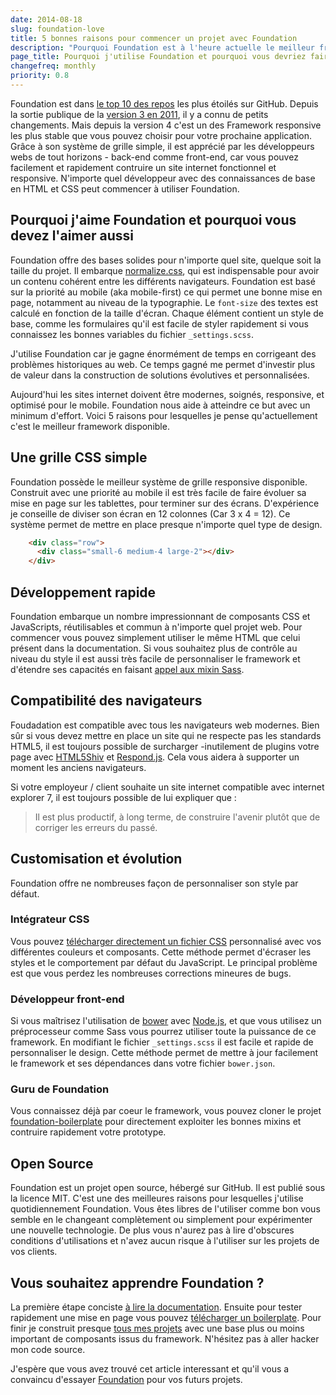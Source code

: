 ```yaml
---
date: 2014-08-18
slug: foundation-love
title: 5 bonnes raisons pour commencer un projet avec Foundation
description: "Pourquoi Foundation est à l'heure actuelle le meilleur framework pour le responsive design avec HTML & CSS ?"
page_title: Pourquoi j'utilise Foundation et pourquoi vous devriez faire pareil
changefreq: monthly
priority: 0.8
---
```


Foundation est dans [le top 10 des repos](https://github.com/trending?l=css&since=monthly) les plus étoilés sur GitHub. Depuis la sortie publique de la [version 3 en 2011](http://foundation.zurb.com/learn/about.html), il y a connu de petits changements. Mais depuis la version 4 c'est un des Framework responsive les plus stable que vous pouvez choisir pour votre prochaine application. Grâce à son système de grille simple, il est apprécié par les développeurs webs de tout horizons - back-end comme front-end, car vous pouvez facilement et rapidement contruire un site internet fonctionnel et responsive. N'importe quel développeur avec des connaissances de base en HTML et CSS peut commencer à utiliser Foundation.

## Pourquoi j'aime Foundation et pourquoi vous devez l'aimer aussi

Foundation offre des bases solides pour n'importe quel site, quelque soit la taille du projet. Il embarque [normalize.css](https://github.com/necolas/normalize.css), qui est indispensable pour avoir un contenu cohérent entre les différents navigateurs. Foundation est basé sur la priorité au mobile (aka mobile-first) ce qui permet une bonne mise en page, notamment au niveau de la typographie. Le `font-size` des textes est calculé en fonction de la taille d'écran. Chaque élément contient un style de base, comme les formulaires qu'il est facile de styler rapidement si vous connaissez les bonnes variables du fichier `_settings.scss`.

J'utilise Foundation car je gagne énormément de temps en corrigeant des problèmes historiques au web. Ce temps gagné me permet d'investir plus de valeur dans la construction de solutions évolutives et personnalisées.

Aujourd'hui les sites internet doivent être modernes, soignés, responsive, et optimisé pour le mobile. Foundation nous aide à atteindre ce but avec un minimum d'effort. Voici 5 raisons pour lesquelles je pense qu'actuellement c'est le meilleur framework disponible.

## Une grille CSS simple

Foundation possède le meilleur système de grille responsive disponible. Construit avec une priorité au mobile il est très facile de faire évoluer sa mise en page sur les tablettes, pour terminer sur des écrans. D'expérience je conseille de diviser son écran en 12 colonnes (Car 3 x 4 = 12). Ce système permet de mettre en place presque n'importe quel type de design.

~~~ html
    <div class="row">
      <div class="small-6 medium-4 large-2"></div>
    </div>
~~~

## Développement rapide

Foundation embarque un nombre impressionnant de composants CSS et JavaScripts, réutilisables et commun à n'importe quel projet web. Pour commencer vous pouvez simplement utiliser le même HTML que celui présent dans la documentation. Si vous souhaitez plus de contrôle au niveau du style il est aussi très facile de personnaliser le framework et d'étendre ses capacités en faisant [appel aux mixin Sass](/blog/grille-semantique.html).

## Compatibilité des navigateurs

Foudadation est compatible avec tous les navigateurs web modernes. Bien sûr si vous devez mettre en place un site qui ne respecte pas les standards HTML5, il est toujours possible de surcharger -inutilement de plugins votre page avec [HTML5Shiv](https://github.com/aFarkas/html5shiv) et [Respond.js](https://github.com/scottjehl/Respond). Cela vous aidera à supporter un moment les anciens navigateurs.

Si votre employeur / client souhaite un site internet compatible avec internet explorer 7, il est toujours possible de lui expliquer que :

> Il est plus productif, à long terme, de construire l'avenir plutôt que de corriger les erreurs du passé.

## Customisation et évolution

Foundation offre ne nombreuses façon de personnaliser son style par défaut.

### Intégrateur CSS

Vous pouvez [télécharger directement un fichier CSS](http://foundation.zurb.com/develop/download.html) personnalisé avec vos différentes couleurs et composants.
Cette méthode permet d'écraser les styles et le comportement par défaut du JavaScript. Le principal problème est que vous perdez les nombreuses corrections mineures de bugs.

### Développeur front-end

Si vous maîtrisez l'utilisation de [bower](http://bower.io/) avec [Node.js](http://nodejs.org/), et que vous utilisez un préprocesseur comme Sass vous pourrez utiliser toute la puissance de ce framework. En modifiant le fichier `_settings.scss` il est facile et rapide de personnaliser le design. Cette méthode permet de mettre à jour facilement le framework et ses dépendances dans votre fichier `bower.json`.

### Guru de Foundation

Vous connaissez déjà par coeur le framework, vous pouvez cloner le projet [foundation-boilerplate](https://github.com/flexbox/foundation-boilerplate) pour directement exploiter les bonnes mixins et contruire rapidement votre prototype.

## Open Source

Foundation est un projet open source, hébergé sur GitHub. Il est publié sous la licence MIT. C'est une des meilleures raisons pour lesquelles j'utilise quotidiennement Foundation. Vous êtes libres de l'utiliser comme bon vous semble en le changeant complètement ou simplement pour expérimenter une nouvelle technologie. De plus vous n'aurez pas à lire d'obscures conditions d'utilisations et n'avez aucun risque à l'utiliser sur les projets de vos clients.

## Vous souhaitez apprendre Foundation ?

La première étape conciste [à lire la documentation](http://foundation.zurb.com/docs/). Ensuite pour tester rapidement une mise en page vous pouvez [télécharger un boilerplate](https://github.com/flexbox/foundation-boilerplate/archive/gh-pages.zip). Pour finir je construit presque [tous mes projets](https://github.com/flexbox/) avec une base plus ou moins important de composants issus du framework. N'hésitez pas à aller hacker mon code source.

J'espère que vous avez trouvé cet article interessant et qu'il vous a convaincu d'essayer [Foundation](http://foundation.zurb.com/) pour vos futurs projets.
